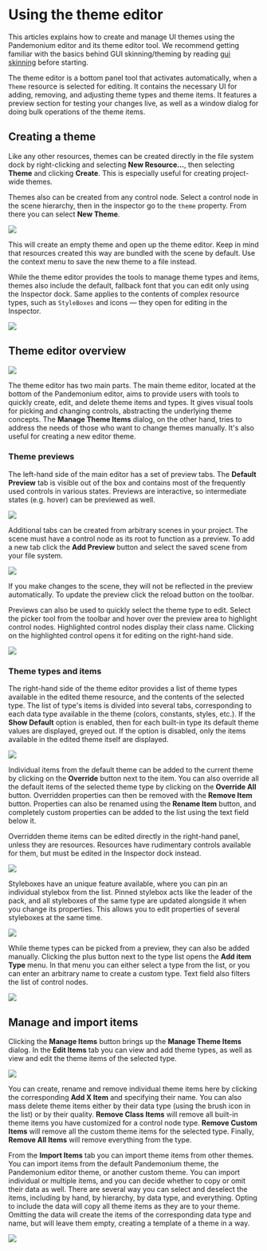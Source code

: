 
# Using the theme editor

This articles explains how to create and manage UI themes using the Pandemonium
editor and its theme editor tool. We recommend getting familiar with the
basics behind GUI skinning/theming by reading [gui skinning](01_gui_skinning.md) before starting.

The theme editor is a bottom panel tool that activates automatically, when
a `Theme` resource is selected for editing. It contains
the necessary UI for adding, removing, and adjusting theme types and theme
items. It features a preview section for testing your changes live, as well
as a window dialog for doing bulk operations of the theme items.

## Creating a theme

Like any other resources, themes can be created directly in the file system dock
by right-clicking and selecting **New Resource...**, then selecting **Theme**
and clicking **Create**. This is especially useful for creating project-wide
themes.

Themes also can be created from any control node. Select a control node in the scene
hierarchy, then in the inspector go to the `theme` property. From there you can
select **New Theme**.

![](img/new_theme.png)

This will create an empty theme and open up the theme editor. Keep in mind that
resources created this way are bundled with the scene by default. Use the context
menu to save the new theme to a file instead.

While the theme editor provides the tools to manage theme types and items, themes also
include the default, fallback font that you can edit only using the Inspector dock.
Same applies to the contents of complex resource types, such as `StyleBoxes`
and icons — they open for editing in the Inspector.

![](img/default_font.png)

## Theme editor overview

![](img/theme_editor.png)

The theme editor has two main parts. The main theme editor, located at the bottom of
the Pandemonium editor, aims to provide users with tools to quickly create, edit, and delete
theme items and types. It gives visual tools for picking and changing controls, abstracting
the underlying theme concepts. The **Manage Theme Items** dialog, on the other hand,
tries to address the needs of those who want to change themes manually. It's also
useful for creating a new editor theme.

### Theme previews

The left-hand side of the main editor has a set of preview tabs. The **Default Preview**
tab is visible out of the box and contains most of the frequently used controls in various
states. Previews are interactive, so intermediate states (e.g. hover) can be previewed as well.

![](img/default_preview.png)

Additional tabs can be created from arbitrary scenes in your project. The scene
must have a control node as its root to function as a preview. To add a new tab
click the **Add Preview** button and select the saved scene from your file system.

![](img/scene_preview.png)

If you make changes to the scene, they will not be reflected in the preview
automatically. To update the preview click the reload button on the toolbar.

Previews can also be used to quickly select the theme type to edit. Select the
picker tool from the toolbar and hover over the preview area to highlight control
nodes. Highlighted control nodes display their class name. Clicking on the highlighted
control opens it for editing on the right-hand side.

![](img/theme_preview_picker.png)

### Theme types and items

The right-hand side of the theme editor provides a list of theme types available
in the edited theme resource, and the contents of the selected type. The list of
type's items is divided into several tabs, corresponding to each data type available
in the theme (colors, constants, styles, etc.). If the **Show Default** option is
enabled, then for each built-in type its default theme values are displayed, greyed
out. If the option is disabled, only the items available in the edited theme itself
are displayed.

![](img/theme_type_editor.png)

Individual items from the default theme can be added to the current theme by
clicking on the **Override** button next to the item. You can also override all
the default items of the selected theme type by clicking on the **Override All**
button. Overridden properties can then be removed with the **Remove Item** button.
Properties can also be renamed using the **Rename Item** button, and completely
custom properties can be added to the list using the text field below it.

Overridden theme items can be edited directly in the right-hand panel, unless they
are resources. Resources have rudimentary controls available for them, but must be
edited in the Inspector dock instead.

![](img/theme_item_inspector.png)

Styleboxes have an unique feature available, where you can pin an individual
stylebox from the list. Pinned stylebox acts like the leader of the pack, and
all styleboxes of the same type are updated alongside it when you change its
properties. This allows you to edit properties of several styleboxes at the
same time.

![](img/theme_pin_the_stylebox.png)

While theme types can be picked from a preview, they can also be added manually.
Clicking the plus button next to the type list opens the **Add item Type** menu.
In that menu you can either select a type from the list, or you can enter an
arbitrary name to create a custom type. Text field also filters the list of control
nodes.

![](img/add_item_type.png)

## Manage and import items

Clicking the **Manage Items** button brings up the **Manage Theme Items** dialog. In
the **Edit Items** tab you can view and add theme types, as well as view and edit
the theme items of the selected type.

![](img/manage_items.png)

You can create, rename and remove individual theme items here by clicking the
corresponding **Add X Item** and specifying their name. You can also mass delete
theme items either by their data type (using the brush icon in the list) or by
their quality. **Remove Class Items** will remove all built-in theme items you
have customized for a control node type. **Remove Custom Items** will remove all
the custom theme items for the selected type. Finally, **Remove All Items** will
remove everything from the type.

From the **Import Items** tab you can import theme items from other themes. You can
import items from the default Pandemonium theme, the Pandemonium editor theme, or another custom
theme. You can import individual or multiple items, and you can decide whether to
copy or omit their data as well. There are several way you can select and deselect the
items, including by hand, by hierarchy, by data type, and everything. Opting to
include the data will copy all theme items as they are to your theme. Omitting the data
will create the items of the corresponding data type and name, but will leave them empty,
creating a template of a theme in a way.

![](img/import_items.png)

